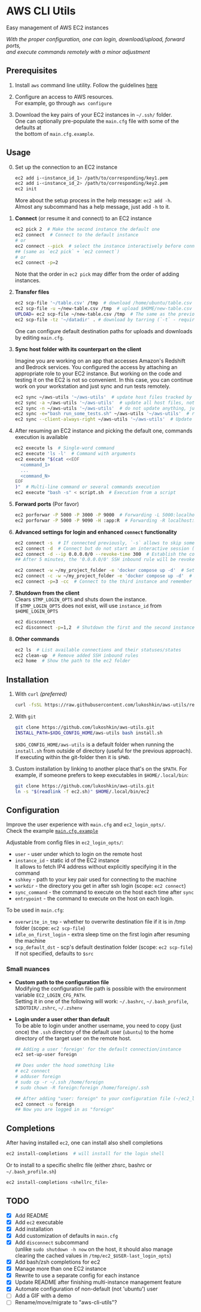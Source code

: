 # AWS CLI Utils

Easy management of AWS EC2 instances

_With the proper configuration, one can login, download/upload, forward ports,  
and execute commands remotely with a minor adjustment_

## Prerequisites

1. Install `aws` command line utility. Follow the guidelines [
   here](https://docs.aws.amazon.com/cli/latest/userguide/getting-started-install.html#getting-started-install-instructions)
1. Configure an access to AWS resources.  
   For example, go through `aws configure`

1. Download the key pairs of your EC2 instances in `~/.ssh/` folder.  
   One can optionally pre-populate the `main.cfg` file with some of the
   defaults at<br>the bottom of `main.cfg.example`.

## Usage

0. Set up the connection to an EC2 instance

   ```bash
   ec2 add i-<instance_id_1> /path/to/corresponding/key1.pem
   ec2 add i-<instance_id_2> /path/to/corresponding/key2.pem
   ec2 init
   ```

   More about the setup process in the help message: `ec2 add -h`.  
   Almost any subcommand has a help message, just add `-h` to it.

1. **Connect** (or resume it and connect) to an EC2 instance

   ```bash
   ec2 pick 2  # Make the second instance the default one
   ec2 connect  # Connect to the default instance
   # or
   ec2 connect --pick  # select the instance interactively before connecting
   ## (same as `ec2 pick` + `ec2 connect`)
   # or
   ec2 connect -p=2
   ```

   Note that the order in `ec2 pick` may differ from the order of adding instances.

2. **Transfer files**

   ```bash
   ec2 scp-file '~/table.csv' /tmp  # download /home/ubuntu/table.csv from the host
   ec2 scp-file -u ~/new-table.csv /tmp  # upload $HOME/new-table.csv to host's /tmp
   UPLOAD= ec2 scp-file ~/new-table.csv /tmp  # The same as the previous command but using the old syntax
   ec2 scp-file -tz '~/datadir' . # download by tarring (`-t` - required for a folder) and compressing (`-z`) the folder
   ```

   One can configure default destination paths for uploads and downloads by editing `main.cfg`.

3. **Sync host folder with its counterpart on the client**

   Imagine you are working on an app that accesses Amazon's Redshift and
   Bedrock services. You configured the access by attaching an appropriate role
   to your EC2 instance. But working on the code and testing it on the EC2 is
   not so convenient. In this case, you can continue work on your workstation
   and just sync and run tests remotely.

   ```bash
   ec2 sync ~/aws-utils '~/aws-utils'  # update host files tracked by git with respective new ones on the client
   ec2 sync -a ~/aws-utils '~/aws-utils'  # update all host files, not just those tracked by git
   ec2 sync -n ~/aws-utils '~/aws-utils'  # do not update anything, just print what will be updated
   ec2 sync -e="bash run_some_tests.sh" ~/aws-utils '~/aws-utils'  # run a command after sync
   ec2 sync --client-always-right ~/aws-utils '~/aws-utils'  # Update with client files even if they are older
   ```

4. After resuming an EC2 instance and picking the default one, commands
   execution is available

   ```bash
   ec2 execute ls  # Single-word command
   ec2 execute 'ls -l'  # Command with arguments
   ec2 execute "$(cat <<EOF
     <command_1>
     ...
     <command_N>
   EOF
   )"  # Multi-line command or several commands execution
   ec2 execute "bash -s" < script.sh  # Execution from a script
   ```

5. **Forward ports** (Por favor)

   ```bash
   ec2 porforwar -P 5000 -P 3000 -P 9000  # Forwarding -L 5000:localhost:5000 -L 8000:localhost:8000 -L 9000:localhost:9000
   ec2 porforwar -P 5000 -P 9090 -H :app:R  # Forwarding -R localhost:5000:app:5000 -L 9090:localhost:9090
   ```

6. **Advanced settings for login and enhanced `connect` functionality**

   ```bash
   ec2 connect -s  # If connected previously, `-s` allows to skip some checks and save time
   ec2 connect -d  # Connect but do not start an interactive session (useful to run other commands: scp-file, sync, ...)
   ec2 connect -d --ip 0.0.0.0/0 --revoke-time 300  # Establish the connection with SSH inbound rule set for any IP for 5 minutes
   ## After 5 minutes, the '0.0.0.0/0' SSH inbound rule will be revoked.

   ec2 connect -w ~/my_project_folder -e 'docker compose up -d'  # Set the working directory and run a command on the login
   ec2 connect -c -w ~/my_project_folder -e 'docker compose up -d'  # Same as the one above + cache the settings
   ec2 connect -p=3 -cc  # Connect to the third instance and remember the choice
   ```

7. **Shutdown from the client**  
   Clears `$TMP_LOGIN_OPTS` and shuts down the instance.  
   If `$TMP_LOGIN_OPTS` does not exist, will use `instance_id` from `$HOME_LOGIN_OPTS`

   ```bash
   ec2 dicsconnect
   ec2 disconnect -p=1,2  # Shutdown the first and the second instances
   ```

8. **Other commands**

   ```bash
   ec2 ls  # List available connections and their statuses/states
   ec2 clean-up  # Remove added SSH inbound rules
   ec2 home  # Show the path to the ec2 folder
   ```

## Installation

1. With `curl` _(preferred)_

   ```bash
   curl -fsSL https://raw.githubusercontent.com/lukoshkin/aws-utils/refs/heads/master/install.sh | bash
   ```

2. With `git`

   ```bash
   git clone https://github.com/lukoshkin/aws-utils.git
   INSTALL_PATH=$XDG_CONFIG_HOME/aws-utils bash install.sh
   ```

   `$XDG_CONFIG_HOME/aws-utils` is a default folder when running the
   `install.sh` from outside of directory (useful for the previous approach).
   If executing within the git-folder then it is `$PWD`.

3. Custom installation by linking to another place that's on the `$PATH`.
   For example, if someone prefers to keep executables in `$HOME/.local/bin`:

   ```bash
   git clone https://github.com/lukoshkin/aws-utils.git
   ln -s "$(readlink -f ec2.sh)" $HOME/.local/bin/ec2
   ```

## Configuration

Improve the user experience with `main.cfg` and `ec2_login_opts/`.  
Check the example [`main.cfg.example`](./main.cfg.example)

Adjustable from config files in `ec2_login_opts/`:

- `user` - user under which to login on the remote host
- `instance_id` - static id of the EC2 instance  
   It allows to fetch IP4 address without explicitly specifying it in the command
- `sshkey` - path to your key pair used for connecting to the machine
- `workdir` - the directory you get in after ssh login (scope: `ec2 connect`)
- `sync_command` - the command to execute on the host each time after `sync`
- `entrypoint` - the command to execute on the host on each login.

To be used in `main.cfg`:

- `overwrite_in_tmp` - whether to overwrite destination file if it is in /tmp folder (scope: `ec2 scp-file`)
- `idle_on_first_login` - extra sleep time on the first login after resuming the machine
- `scp_default_dst` - scp's default destination folder (scope: `ec2 scp-file`)  
   If not specified, defaults to `$src`

### Small nuances

- **Custom path to the configuration file**  
  Modifying the configuration file path is possible with the environment variable `EC2_LOGIN_CFG_PATH`.  
  Setting it in one of the following will work:
  `~/.bashrc`, `~/.bash_profile`, `$ZDOTDIR/.zshrc`, `~/.zshenv`

- **Login under a user other than default**  
  To be able to login under another username, you need to copy (just once) the
  `.ssh` directory of the default user (`ubuntu`) to the home directory of the
  target user on the remote host.

  ```bash
  ## Adding a user 'foreign' for the default connection/instance
  ec2 set-up-user foreign

  ## Does under the hood something like
  # ec2 connect
  # adduser foreign
  # sudo cp -r ~/.ssh /home/foreign
  # sudo chown -R foreign:foreign /home/foreign/.ssh

  ## After adding "user: foreign" to your configuration file (~/ec2_login_opts/<cfg_file>)
  ec2 connect -u foreign
  ## Now you are logged in as "foreign"
  ```

## Completions

After having installed `ec2`, one can install also shell completions

```bash
ec2 install-completions  # will install for the login shell
```

Or to install to a specific shellrc file (either zhsrc, bashrc or `~/.bash_profile.sh`)

```bash
ec2 install-completions <shellrc_file>
```

## TODO

- [x] Add README
- [x] Add `ec2` executable
- [x] Add installation
- [x] Add customization of defaults in `main.cfg`
- [x] Add `disconnect` subcommand  
       (unlike `sudo shutdown -h now` on the host, it should also manage  
       clearing the cached values in `/tmp/ec2_$USER-last_login_opts`)
- [x] Add bash/zsh completions for ec2
- [x] Manage more than one EC2 instance
- [x] Rewrite to use a separate config for each instance
- [x] Update README after finishing multi-instance management feature
- [x] Automate configuration of non-default (not 'ubuntu') user
- [ ] Add a GIF with a demo
- [ ] Rename/move/migrate to "aws-cli-utils"?
